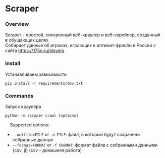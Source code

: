 # Scraper

### Overview
Scraper - простой, синхронный веб-краулер и веб-скрейпер, созданный в обущающих целях  
Собирает данные об игроках, играющих в алтимат-фрисби в России с сайта https://175g.ru/players

### Install
Устанавливаем зависимости
```shell script
pip install -r requirements/dev.txt
```

### Commands
Запуск краулера
```shell script
python -m scraper crawl [options]
```
&nbsp;&nbsp;&nbsp;&nbsp;Supported options:
  - ```--outfile=FILE``` or ```-o FILE```: файл, в который будут сохранены собранные данные
  - ```--format=FORMAT``` or ```-f FORMAT```: формат файла с собранными данными {csv, jl} (csv - домашняя работа)
